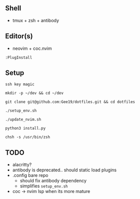 ## Shell
- tmux + zsh + antibody

## Editor(s)
- neovim + coc.nvim

`:PlugInstall`

## Setup
`ssh key magic`

`mkdir -p ~/dev && cd ~/dev`

`git clone git@github.com:Gee19/dotfiles.git && cd dotfiles`

`./setup_env.sh`

`./update_nvim.sh`

`python3 install.py`

`chsh -s /usr/bin/zsh`

## TODO
- alacritty?
- antibody is deprecated.. should static load plugins
- .config bare repo
  - should fix antibody dependency
  - simplifies `setup_env.sh`
- coc -> nvim lsp when its more mature
